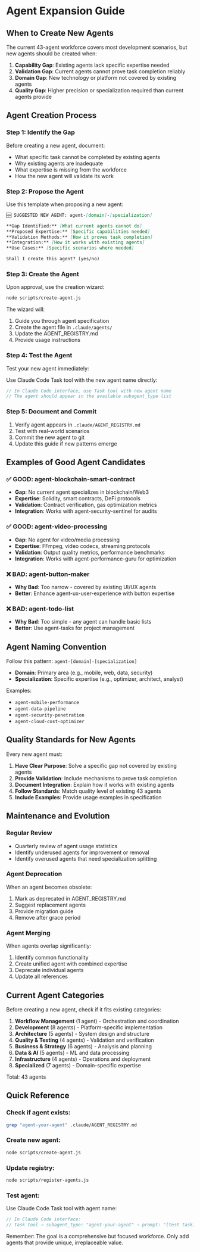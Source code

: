 # Agent Expansion Guide

## When to Create New Agents

The current 43-agent workforce covers most development scenarios, but new agents should be created when:

1. **Capability Gap**: Existing agents lack specific expertise needed
2. **Validation Gap**: Current agents cannot prove task completion reliably
3. **Domain Gap**: New technology or platform not covered by existing agents
4. **Quality Gap**: Higher precision or specialization required than current agents provide

## Agent Creation Process

### Step 1: Identify the Gap
Before creating a new agent, document:
- What specific task cannot be completed by existing agents
- Why existing agents are inadequate
- What expertise is missing from the workforce
- How the new agent will validate its work

### Step 2: Propose the Agent
Use this template when proposing a new agent:

```markdown
🆕 SUGGESTED NEW AGENT: agent-[domain]-[specialization]

**Gap Identified:** [What current agents cannot do]
**Proposed Expertise:** [Specific capabilities needed]
**Validation Methods:** [How it proves task completion]
**Integration:** [How it works with existing agents]
**Use Cases:** [Specific scenarios where needed]

Shall I create this agent? (yes/no)
```

### Step 3: Create the Agent
Upon approval, use the creation wizard:

```bash
node scripts/create-agent.js
```

The wizard will:
1. Guide you through agent specification
2. Create the agent file in `.claude/agents/`
3. Update the AGENT_REGISTRY.md
4. Provide usage instructions

### Step 4: Test the Agent
Test your new agent immediately:

Use Claude Code Task tool with the new agent name directly:
```javascript
// In Claude Code interface, use Task tool with new agent name
// The agent should appear in the available subagent_type list
```

### Step 5: Document and Commit
1. Verify agent appears in `.claude/AGENT_REGISTRY.md`
2. Test with real-world scenarios
3. Commit the new agent to git
4. Update this guide if new patterns emerge

## Examples of Good Agent Candidates

### ✅ GOOD: agent-blockchain-smart-contract
- **Gap**: No current agent specializes in blockchain/Web3
- **Expertise**: Solidity, smart contracts, DeFi protocols
- **Validation**: Contract verification, gas optimization metrics
- **Integration**: Works with agent-security-sentinel for audits

### ✅ GOOD: agent-video-processing
- **Gap**: No agent for video/media processing
- **Expertise**: FFmpeg, video codecs, streaming protocols
- **Validation**: Output quality metrics, performance benchmarks
- **Integration**: Works with agent-performance-guru for optimization

### ❌ BAD: agent-button-maker
- **Why Bad**: Too narrow - covered by existing UI/UX agents
- **Better**: Enhance agent-ux-user-experience with button expertise

### ❌ BAD: agent-todo-list
- **Why Bad**: Too simple - any agent can handle basic lists
- **Better**: Use agent-tasks for project management

## Agent Naming Convention

Follow this pattern: `agent-[domain]-[specialization]`

- **Domain**: Primary area (e.g., mobile, web, data, security)
- **Specialization**: Specific expertise (e.g., optimizer, architect, analyst)

Examples:
- `agent-mobile-performance`
- `agent-data-pipeline`
- `agent-security-penetration`
- `agent-cloud-cost-optimizer`

## Quality Standards for New Agents

Every new agent must:

1. **Have Clear Purpose**: Solve a specific gap not covered by existing agents
2. **Provide Validation**: Include mechanisms to prove task completion
3. **Document Integration**: Explain how it works with existing agents
4. **Follow Standards**: Match quality level of existing 43 agents
5. **Include Examples**: Provide usage examples in specification

## Maintenance and Evolution

### Regular Review
- Quarterly review of agent usage statistics
- Identify underused agents for improvement or removal
- Identify overused agents that need specialization splitting

### Agent Deprecation
When an agent becomes obsolete:
1. Mark as deprecated in AGENT_REGISTRY.md
2. Suggest replacement agents
3. Provide migration guide
4. Remove after grace period

### Agent Merging
When agents overlap significantly:
1. Identify common functionality
2. Create unified agent with combined expertise
3. Deprecate individual agents
4. Update all references

## Current Agent Categories

Before creating a new agent, check if it fits existing categories:

1. **Workflow Management** (1 agent) - Orchestration and coordination
2. **Development** (8 agents) - Platform-specific implementation
3. **Architecture** (5 agents) - System design and structure
4. **Quality & Testing** (4 agents) - Validation and verification
5. **Business & Strategy** (6 agents) - Analysis and planning
6. **Data & AI** (5 agents) - ML and data processing
7. **Infrastructure** (4 agents) - Operations and deployment
8. **Specialized** (7 agents) - Domain-specific expertise

Total: 43 agents

## Quick Reference

### Check if agent exists:
```bash
grep "agent-your-agent" .claude/AGENT_REGISTRY.md
```

### Create new agent:
```bash
node scripts/create-agent.js
```

### Update registry:
```bash
node scripts/register-agents.js
```

### Test agent:
Use Claude Code Task tool with agent name:
```javascript
// In Claude Code interface: 
// Task tool → subagent_type: "agent-your-agent" → prompt: "[test task]"
```

Remember: The goal is a comprehensive but focused workforce. Only add agents that provide unique, irreplaceable value.